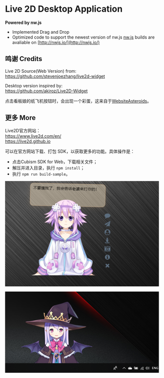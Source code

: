 # Live 2D Desktop Application

**Powered by nw.js**
- Implemented Drag and Drop 
- Optimized code to support the newest version of nw.js
[nw.js](https://github.com/nwjs/nw.js) builds are avaliable on [http://nwjs.io/](http://nwjs.io/)

## 鸣谢 Credits

Live 2D Source(Web Version) from:  
https://github.com/stevenjoezhang/live2d-widget

Desktop version inspired by:   
https://github.com/akiroz/Live2D-Widget

点击看板娘的纸飞机按钮时，会出现一个彩蛋，这来自于[WebsiteAsteroids](http://www.websiteasteroids.com)。

## 更多 More

Live2D官方网站：  
https://www.live2d.com/en/  
https://live2d.github.io

可以在官方网站下载、打包 SDK，以获取更多的功能。具体操作是：
- 点击Cubism SDK for Web，下载相关文件；
- 解压并进入目录，执行 `npm install`；
- 执行 `npm run build-sample`。

<center>  
  
![Demo1](https://github.com/GeneralJin1024/Live2D-on-Desktop/blob/master/demo/demo1.png "Demo1")

![Demo2](https://github.com/GeneralJin1024/Live2D-on-Desktop/blob/master/demo/demo2.png "Demo2")

</center> 

